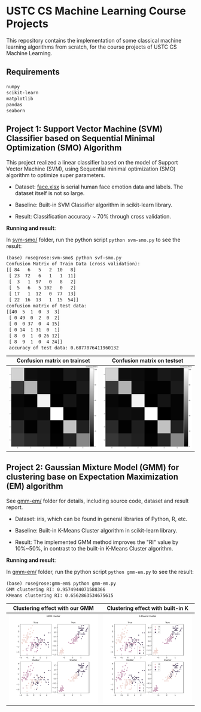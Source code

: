 # USTC CS Machine Learning Course Projects

This repository contains the implementation of some classical machine learning algorithms from scratch, for the course projects of USTC CS Machine Learning.


## Requirements

```
numpy
scikit-learn
matplotlib
pandas
seaborn
```

## Project 1: Support Vector Machine (SVM) Classifier based on Sequential Minimal Optimization (SMO) Algorithm

This project realized a linear classifier based on the model of Support Vector Machine (SVM), using Sequential minimal optimization (SMO) algorithm to optimize super parameters.

- Dataset: [face.xlsx](./svm-smo/face.xlsx) is serial human face emotion data and labels. The dataset itself is not so large.

- Baseline: Built-in SVM Classifier algorithm in scikit-learn library.

- Result: Classification accuracy ~ 70% through cross validation.

**Running and result**:

In [svm-smo/](./svm-smo/) folder, run the python script `python svm-smo.py` to see the result:

```shell
(base) rose@rose:svm-smo$ python svf-smo.py 
Confusion Matrix of Train Data (cross validation):
[[ 84   6   5   2  10   8]
 [ 23  72   6   1   1  11]
 [  3   1  97   0   8   2]
 [  5   6   5 102   0   2]
 [ 17   1  12   0  77  13]
 [ 22  16  13   1  15  54]]
confusion matrix of test data:
[[40  5  1  0  3  3]
 [ 0 49  0  2  0  2]
 [ 0  0 37  0  4 15]
 [ 0 14  1 31  0  1]
 [ 8  0  1  0 26 12]
 [ 8  9  1  0  4 24]]
 accuracy of test data: 0.6877076411960132
```

| Confusion matrix on trainset                | Confusion matrix on testset                 |
| ------------------------------------------- | ------------------------------------------- |
| ![](./screenshots/svm-confusion_matrix.png) | ![](./screenshots/svm-confusion_matrix.png) |




## Project 2: Gaussian Mixture Model (GMM) for clustering base on Expectation Maximization (EM) algorithm

See [gmm-em/](./gmm-em/) folder for details, including source code, dataset and result report.

- Dataset: iris, which can be found in general libraries of Python, R, etc.

- Baseline: Built-in K-Means Cluster algorithm in scikit-learn library.

- Result: The implemented GMM method improves the "RI" value by 10%~50%, in contrast to the built-in K-Means Cluster algorithm.

**Running and result**:

In [gmm-em/](./gmm-em/) folder, run the python script `python gmm-em.py` to see the result:

```shell
(base) rose@rose:gmm-em$ python gmm-em.py 
GMM clustering RI: 0.9574944071588366
KMeans clustering RI: 0.6562863534675615
```

| Clustering effect with our GMM        | Clustering effect with built-in K        |
| ------------------------------------- | ---------------------------------------- |
| ![](./screenshots/clustering-gmm.png) | ![](./screenshots/clustering-kmeans.png) |

